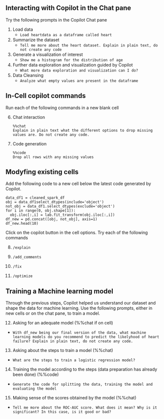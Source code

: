 ## Interacting with Copilot in the Chat pane
Try the following prompts in the Copilot Chat pane
1. Load data
   - `Load heartdata as a dataframe called heart`
2. Summarize the dataset
   - `Tell me more about the heart dataset. Explain in plain text, do not create any code`  
3. Generate a visualization of interest
   - `Show me a histogram for the distribution of age`
4. Further data exploration and visualization guided by Copilot
   - `What more data exploration and visualization can I do?`
5. Data Cleansing
   - `Analyze what empty values are present in the dataframe`
## In-Cell copilot commands 
Run each of the following commands in a new blank cell

6. Chat interaction
    ```
    %%chat
    Explain in plain text what the different options to drop missing values are. Do not create any code.
7. Code generation
    ```
    %%code
    Drop all rows with any missing values
## Modyfing existing cells
Add the following code to a new cell below the latest code generated by Copilot. 
```
data_df1 = cleaned_spark_df
obj = data_df1select_dtypes(include='object')
not_obj = data_df1.select_dtypes(exclude='object')
for i in range(0, obj.shape[1]):
  obj.iloc[:,i] = lab.fit_transform(obj.iloc[:,i])
df_new = pd.concat([obj, not_obj], axis=1)
df_new.head(10)
```
Click on the copilot button in the cell options. Try each of the following commands

8. `/explain`
   
9. `/add_comments`
    
10. `/fix`
    
11. `/optimize`

## Training a Machine learning model
Through the previous steps, Copilot helped us understand our dataset and shape the data for machine learning. Use the following prompts, either in new cells or on the chat pane, to train a model.

12. Asking for an adequate model (%%chat if on cell)
  - `With df_new being our final version of the data, what machine learning models do you recommend to predict the likelyhood of heart failure? Explain in plain text, do not create any code.`
13. Asking about the steps to train a model (%%chat)
  - `What are the steps to train a logistic regression model?`
14. Training the model according to the steps (data preparation has already been done) (%%code)
  - `Generate the code for splitting the data, training the model and evaluating the model`
15. Making sense of the scores obtained by the model (%%chat)
  - `Tell me more about the ROC-AUC score. What does it mean? Why is it significant? In this case, is it good or bad?`
